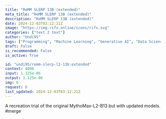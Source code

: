 ```yaml
---
title: "ReMM SLERP 13B (extended)"
meta_title: "ReMM SLERP 13B (extended)"
description: "ReMM SLERP 13B (extended)"
date: 2024-12-03T03:12:21Z
image: "https://img.rifx.online/icons/rifx.svg"
categories: ["text 2 text"]
author: "Undi95"
tags: ["Programming", "Machine Learning", "Generative AI", "Data Science", "Technology/Web"]
draft: False
is_recommended: False
is_active: True

id: "undi95/remm-slerp-l2-13b:extended"
context: 4096
input: 1.125e-06
output: 1.125e-06
img: 0
request: 0
last_updated: 2024-12-03T03:12:21Z
---
```


A recreation trial of the original MythoMax-L2-B13 but with updated models. #merge

